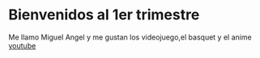 # Bienvenidos al 1er trimestre
Me llamo Miguel Angel y me gustan los videojuego,el basquet y el anime  
[youtube](https://www.youtube.com/)
